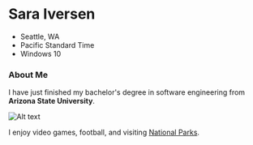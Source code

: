 # Sara Iversen
* Seattle, WA
* Pacific Standard Time
* Windows 10

### About Me
I have just finished my bachelor's degree in software engineering from **Arizona State University**. 

![Alt text](https://encrypted-tbn0.gstatic.com/images?q=tbn:ANd9GcTqT7mC1A3bcpsLnoq9QtBPZk61kd1fe7jTZEKD0IGQaRIeJHehsg)

I enjoy video games, football, and visiting [National Parks](https://www.nps.gov/index.htm).
